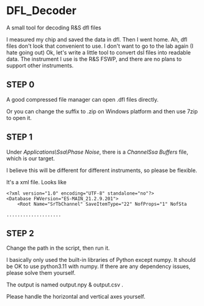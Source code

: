 # DFL_Decoder
A small tool for decoding R&amp;S dfl files

I measured my chip and saved the data in dfl.
Then I went home.
Ah, dfl files don't look that convenient to use.
I don't want to go to the lab again (I hate going out)
Ok, let's write a little tool to convert dsl files into readable data.
The instrument I use is the R&S FSWP, and there are no plans to support other instruments.

## STEP 0
A good compressed file manager can open .dfl files directly. 
 
Or you can change the suffix to .zip on Windows platform and then use 7zip to open it.

## STEP 1
Under _Applications\Ssa\Phase Noise_, there is a _ChannelSsa Buffers_ file, which is our target. 

I believe this will be different for different instruments, so please be flexible.

It's a xml file. Looks like

```
<?xml version="1.0" encoding="UTF-8" standalone="no"?>
<Database FWVersion="ES-MAIN_21.2.9.201">
	<Root Name="SrTbChannel" SaveItemType="22" NofProps="1" NofSta

....................
 ```

## STEP 2
Change the path in the script, then run it. 

I basically only used the built-in libraries of Python except numpy. It should be OK to use python3.11 with numpy. If there are any dependency issues, please solve them yourself.

The output is named output.npy & output.csv .

Please handle the horizontal and vertical axes yourself.

